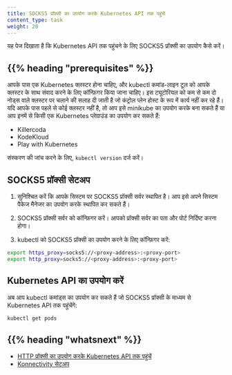 ```yaml
---
title: SOCKS5 प्रॉक्सी का उपयोग करके Kubernetes API तक पहुंचें
content_type: task
weight: 20
---
```


<!-- overview -->
यह पेज दिखाता है कि Kubernetes API तक पहुंचने के लिए SOCKS5 प्रॉक्सी का उपयोग कैसे करें।

## {{% heading "prerequisites" %}}

आपके पास एक Kubernetes क्लस्टर होना चाहिए, और kubectl कमांड-लाइन टूल को आपके क्लस्टर के साथ संवाद करने के लिए कॉन्फ़िगर किया जाना चाहिए। इस ट्यूटोरियल को कम से कम दो नोड्स वाले क्लस्टर पर चलाने की सलाह दी जाती है जो कंट्रोल प्लेन होस्ट के रूप में कार्य नहीं कर रहे हैं। यदि आपके पास पहले से कोई क्लस्टर नहीं है, तो आप इसे minikube का उपयोग करके बना सकते हैं या आप इनमें से किसी एक Kubernetes प्लेग्राउंड का उपयोग कर सकते हैं:

* Killercoda
* KodeKloud
* Play with Kubernetes

संस्करण की जांच करने के लिए, `kubectl version` दर्ज करें।

## SOCKS5 प्रॉक्सी सेटअप

1. सुनिश्चित करें कि आपके सिस्टम पर SOCKS5 प्रॉक्सी सर्वर स्थापित है। आप इसे अपने सिस्टम पैकेज मैनेजर का उपयोग करके स्थापित कर सकते हैं।

2. SOCKS5 प्रॉक्सी सर्वर को कॉन्फ़िगर करें। आपको प्रॉक्सी सर्वर का पता और पोर्ट निर्दिष्ट करना होगा।

3. kubectl को SOCKS5 प्रॉक्सी का उपयोग करने के लिए कॉन्फ़िगर करें:

```bash
export https_proxy=socks5://<proxy-address>:<proxy-port>
export http_proxy=socks5://<proxy-address>:<proxy-port>
```

## Kubernetes API का उपयोग करें

अब आप kubectl कमांड्स का उपयोग कर सकते हैं जो SOCKS5 प्रॉक्सी के माध्यम से Kubernetes API तक पहुंचेंगे:

```bash
kubectl get pods
```

## {{% heading "whatsnext" %}}

* [HTTP प्रॉक्सी का उपयोग करके Kubernetes API तक पहुंचें](/docs/tasks/extend-kubernetes/http-proxy-access-api/)
* [Konnectivity सेटअप](/docs/tasks/extend-kubernetes/setup-konnectivity/) 